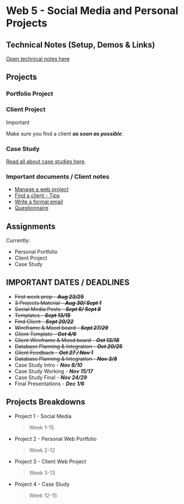 # Web 5 - Social Media and Personal Projects

## Technical Notes (Setup, Demos & Links)

[Open technical notes here](demos/README.md)

## Projects

### Portfolio Project

### Client Project

> [!IMPORTANT]
> Make sure you find a client **_as soon as possible_**.

### Case Study

[Read all about case studies here](notes/case-study.md).

### Important documents / Client notes

- [Manage a web project](notes/manage-a-web-project.md)
- [Find a client - Tips](notes/find-potential-clients.md)
- [Write a formal email](notes/how-to-write-a-formal-email.md)
- [Questionnaire](notes/webdesign-questionaire.md)

## Assignments

Currently:
- Personal Portfolio
- Client Project
- Case Study

## IMPORTANT DATES / DEADLINES

- ~~First week prep - **_Aug 23/25_**~~
- ~~3 Projects Material - **_Aug 30/ Sept 1_**~~
- ~~Social Media Posts - **_Sept 6/ Sept 8_**~~
- ~~Templates - **_Sept 13/15_**~~
- ~~Find Client - **_Sept 20/22_**~~
- ~~Wireframe & Mood board - **_Sept 27/29_**~~
- ~~Client Template - **_Oct 4/6_**~~
- ~~Client Wireframe & Mood board - **_Oct 13/18_**~~
- ~~Database Planning & Integration - **_Oct 20/25_**~~
- ~~Client Feedback - **_Oct 27 / Nov 1_**~~
- ~~Database Planning & Integration - **_Nov 3/8_**~~
- Case Study Intro - **_Nov 8/10_**
- Case Study Working - **_Nov 15/17_**
- Case Study Final - **_Nov 24/29_**
- Final Presentations - **_Dec 1/6_**
<!-- - Last Class (Maybe another photoshoot?)- **_Dec 6_** -->

## Projects Breakdowns

- Project 1 - Social Media
  > Week 1-15
- Project 2 - Personal Web Portfolio
  > Week 2-12
- Project 3 - Client Web Project
  > Week 3-13
- Project 4 - Case Study
  > Week 12-15

<!-- ### Week 1 - Gather and prepare materials for showcase

For the first assignment, look through your projects and find **three** projects that you are proud to promote. Prepare materials from those projects including any preparation materials like sketches, wireframes, drafts, etc (anything related to the project that can add value). Write a brief description to the projects for presentation in class.

### Week 1 - Find a client

Start looking for a client for the client project. -->

<!-- 

### Week 2- Introduction page & Social Media Posts

For next week, you will create a simple (single) landing page as an introduction about yourself (for Natalia's class) and three (3) social media posts on 3 different projects you worked on.

Do not overcomplicate things for your landing page. Keep it simple and responsive (mobile first). For the social media posts, you should gather some material and / or screenshots (You will need them for your personal portfolio later in the semester). Keep your resources as high resolution as possible, we will revisit resizing for web again later.

**Remember, most important thing is to be creative about your presentation!**

### Week 3 - Portfolio template structure and ideas

For next week, bring ideas for your portfolio template: how do you want one of your portfolio template pages to look? Bring material and ideas for structuring a template in class. -->

<!-- ### Week 1 - Anatomy of a website

We will break down different parts of a website and this is our workflow this semester:

- Requirements
- Structure

### Week 2 - Structuring a page

We will look at how to break down requirements and structure a page by proper semantic tags and also responsive styling by thinking mobile first.

- Demo Section 1
- Demo Section 2

### Week 3 - Clients

We will look at how to find clients, what to ask, how to ask it and practice structuring html with your portfolio template. -->
